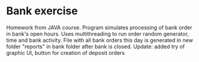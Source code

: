 # Bank exercise
Homework from JAVA course. Program simulates processing of
bank order in bank's open hours. Uses multithreading to run order 
random generator, time and bank activity.
File with all bank orders this day is generated in new folder "reports" 
in bank folder after bank is closed.
Update: added try of graphic UI, button for creation of deposit orders